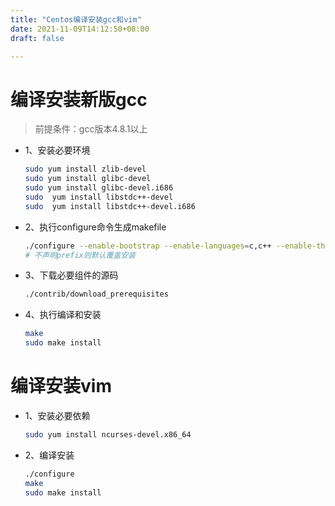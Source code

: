 ```yaml
---
title: "Centos编译安装gcc和vim"
date: 2021-11-09T14:12:50+08:00
draft: false

---
```


# 编译安装新版gcc

> 前提条件：gcc版本4.8.1以上

+ 1、安装必要环境

  ```bash
  sudo yum install zlib-devel
  sudo yum install glibc-devel
  sudo yum install glibc-devel.i686
  sudo  yum install libstdc++-devel
  sudo  yum install libstdc++-devel.i686
  
  ```

  

+ 2、执行configure命令生成makefile

  ```bash
  ./configure --enable-bootstrap --enable-languages=c,c++ --enable-threads=posix --enable-checking=release --enable-multilib --with-system-zlib
  # 不声明prefix则默认覆盖安装
  ```




+ 3、下载必要组件的源码

  ```bash
  ./contrib/download_prerequisites
  ```

  

+ 4、执行编译和安装

  ```bash
  make 
  sudo make install
  ```

  

# 编译安装vim

+ 1、安装必要依赖

  ```bash
  sudo yum install ncurses-devel.x86_64
  ```

  

+ 2、编译安装

  ```bash
  ./configure
  make 
  sudo make install
  ```

  

